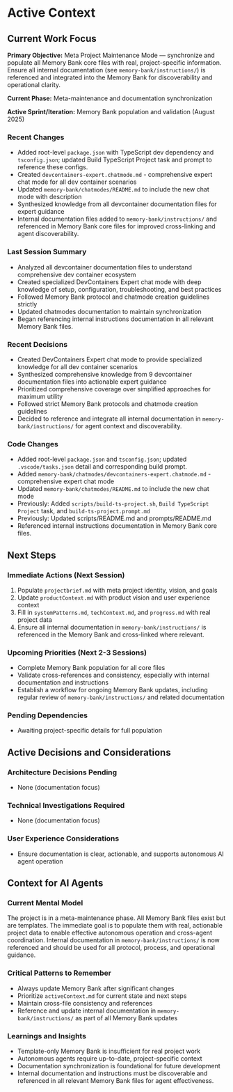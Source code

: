 # Active Context

## Current Work Focus

**Primary Objective:**
Meta Project Maintenance Mode — synchronize and populate all Memory Bank core files with real, project-specific information. Ensure all internal documentation (see `memory-bank/instructions/`) is referenced and integrated into the Memory Bank for discoverability and operational clarity.

**Current Phase:**
Meta-maintenance and documentation synchronization

**Active Sprint/Iteration:**
Memory Bank population and validation (August 2025)

### Recent Changes

- Added root-level `package.json` with TypeScript dev dependency and `tsconfig.json`; updated Build TypeScript Project task and prompt to reference these configs.
- Created `devcontainers-expert.chatmode.md` - comprehensive expert chat mode for all dev container scenarios
- Updated `memory-bank/chatmodes/README.md` to include the new chat mode with description
- Synthesized knowledge from all devcontainer documentation files for expert guidance
- Internal documentation files added to `memory-bank/instructions/` and referenced in Memory Bank core files for improved cross-linking and agent discoverability.

### Last Session Summary

- Analyzed all devcontainer documentation files to understand comprehensive dev container ecosystem
- Created specialized DevContainers Expert chat mode with deep knowledge of setup, configuration, troubleshooting, and best practices
- Followed Memory Bank protocol and chatmode creation guidelines strictly
- Updated chatmodes documentation to maintain synchronization
- Began referencing internal instructions documentation in all relevant Memory Bank files.

### Recent Decisions

- Created DevContainers Expert chat mode to provide specialized knowledge for all dev container scenarios
- Synthesized comprehensive knowledge from 9 devcontainer documentation files into actionable expert guidance
- Prioritized comprehensive coverage over simplified approaches for maximum utility
- Followed strict Memory Bank protocols and chatmode creation guidelines
- Decided to reference and integrate all internal documentation in `memory-bank/instructions/` for agent context and discoverability.

### Code Changes

- Added root-level `package.json` and `tsconfig.json`; updated `.vscode/tasks.json` detail and corresponding build prompt.
- Added `memory-bank/chatmodes/devcontainers-expert.chatmode.md` - comprehensive expert chat mode
- Updated `memory-bank/chatmodes/README.md` to include the new chat mode
- Previously: Added `scripts/build-ts-project.sh`, `Build TypeScript Project` task, and `build-ts-project.prompt.md`
- Previously: Updated scripts/README.md and prompts/README.md
- Referenced internal instructions documentation in Memory Bank core files.

## Next Steps

### Immediate Actions (Next Session)

1. Populate `projectbrief.md` with meta project identity, vision, and goals
2. Update `productContext.md` with product vision and user experience context
3. Fill in `systemPatterns.md`, `techContext.md`, and `progress.md` with real project data
4. Ensure all internal documentation in `memory-bank/instructions/` is referenced in the Memory Bank and cross-linked where relevant.

### Upcoming Priorities (Next 2-3 Sessions)

- Complete Memory Bank population for all core files
- Validate cross-references and consistency, especially with internal documentation and instructions
- Establish a workflow for ongoing Memory Bank updates, including regular review of `memory-bank/instructions/` and related documentation

### Pending Dependencies

- Awaiting project-specific details for full population

## Active Decisions and Considerations

### Architecture Decisions Pending

- None (documentation focus)

### Technical Investigations Required

- None (documentation focus)

### User Experience Considerations

- Ensure documentation is clear, actionable, and supports autonomous AI agent operation

## Context for AI Agents

### Current Mental Model

The project is in a meta-maintenance phase. All Memory Bank files exist but are templates. The immediate goal is to populate them with real, actionable project data to enable effective autonomous operation and cross-agent coordination. Internal documentation in `memory-bank/instructions/` is now referenced and should be used for all protocol, process, and operational guidance.

### Critical Patterns to Remember

- Always update Memory Bank after significant changes
- Prioritize `activeContext.md` for current state and next steps
- Maintain cross-file consistency and references
- Reference and update internal documentation in `memory-bank/instructions/` as part of all Memory Bank updates

### Learnings and Insights

- Template-only Memory Bank is insufficient for real project work
- Autonomous agents require up-to-date, project-specific context
- Documentation synchronization is foundational for future development
- Internal documentation and instructions must be discoverable and referenced in all relevant Memory Bank files for agent effectiveness.
